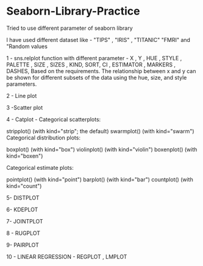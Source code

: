 # Seaborn-Library-Practice
Tried to use different parameter of seaborn library


I have used different dataset like - "TIPS" , "IRIS" , "TITANIC" "FMRI" and "Random values 

1 - sns.relplot function with different parameter - X , Y , HUE , STYLE , PALETTE , SIZE , SIZES , KIND, SORT, CI , ESTIMATOR , MARKERS , DASHES,
Based on the requirements.
The relationship between x and y can be shown for different subsets of the data using the hue, size, and style parameters.

2 - Line plot

3 -Scatter plot

4 - Catplot  - 
Categorical scatterplots:

stripplot() (with kind="strip"; the default)
swarmplot() (with kind="swarm")
Categorical distribution plots:

boxplot() (with kind="box")
violinplot() (with kind="violin")
boxenplot() (with kind="boxen")

Categorical estimate plots:

pointplot() (with kind="point")
barplot() (with kind="bar")
countplot() (with kind="count")

5- DISTPLOT

6- KDEPLOT

7- JOINTPLOT

8 - RUGPLOT

9- PAIRPLOT

10 - LINEAR REGRESSION - REGPLOT , LMPLOT





